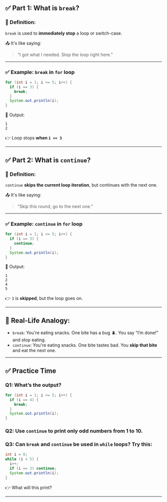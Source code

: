 
## ✅ Part 1: What is `break`?

### 🔹 Definition:

`break` is used to **immediately stop** a loop or switch-case.

📤 It's like saying:

> “I got what I needed. Stop the loop right here.”

---

### ✅ Example: `break` in `for` loop

```java
for (int i = 1; i <= 5; i++) {
  if (i == 3) {
    break;
  }
  System.out.println(i);
}
```

🧠 Output:

```
1  
2
```

👉 Loop stops **when `i == 3`**

---

## ✅ Part 2: What is `continue`?

### 🔹 Definition:

`continue` **skips the current loop iteration**, but continues with the next one.

📤 It's like saying:

> “Skip this round, go to the next one.”

---

### ✅ Example: `continue` in `for` loop

```java
for (int i = 1; i <= 5; i++) {
  if (i == 3) {
    continue;
  }
  System.out.println(i);
}
```

🧠 Output:

```
1  
2  
4  
5
```

👉 `3` is **skipped**, but the loop goes on.

---

## 🧠 Real-Life Analogy:

* `break`: You're eating snacks. One bite has a bug 🪲. You say “I’m done!” and stop eating.
* `continue`: You're eating snacks. One bite tastes bad. You **skip that bite** and eat the next one.

---

## ✅ Practice Time

### Q1: What’s the output?

```java
for (int i = 1; i <= 5; i++) {
  if (i == 4) {
    break;
  }
  System.out.println(i);
}
```

### Q2: Use `continue` to print **only odd numbers** from 1 to 10.

### Q3: Can `break` and `continue` be used in `while` loops? Try this:

```java
int i = 0;
while (i < 5) {
  i++;
  if (i == 3) continue;
  System.out.println(i);
}
```

👉 What will this print?

---
